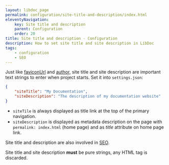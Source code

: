 ```yaml
---
layout: libdoc_page
permalink: configuration/site-title-and-description/index.html
eleventyNavigation:
    key: Site title and description
    parent: Configuration
    order: 20
title: Site title and description - Configuration
description: How to set site title and site description in LibDoc
tags:
    - configuration
    - SEO
---
```

Just like [faviconUrl](/content/configuration/favicon.md) and [author](/content/configuration/author.md), site title and site description are important text strings to enter when project starts. Set it into `settings.json`:

```json
{
    "siteTitle": "My Documentation",
    "siteDescription": "The description of my documentation website"
}
```

* `siteTile` is always displayed as title link at the top of the primary navigation.
* `siteDescription` is displayed as metadata description on the page with `permalink: index.html` (home page) and as <var>title</var> attribute on home page link.

Site title and description are also involved in [SEO](/content/seo.md).

<aside>
    <p class="alert alert-warning" data-title="Be careful">
        Site title and site description <strong>must</strong> be pure strings, any HTML tag is discarded.
    </p>
</aside>
